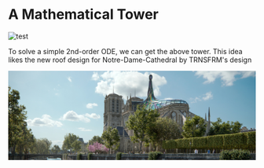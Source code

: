 # A Mathematical Tower

![test](https://github.com/kzhdlmu/math/blob/main/test.gif)

To solve a simple 2nd-order ODE, we can get the above tower. This idea likes the new roof design for Notre-Dame-Cathedral by TRNSFRM's design

![trnsfrm-notre-dame-stained-glass-roof-concept-designboom-1800](.\trnsfrm-notre-dame-stained-glass-roof-concept-designboom-1800.jpg)
